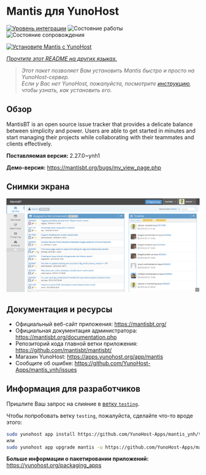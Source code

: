 <!--
Важно: этот README был автоматически сгенерирован <https://github.com/YunoHost/apps/tree/master/tools/readme_generator>
Он НЕ ДОЛЖЕН редактироваться вручную.
-->

# Mantis для YunoHost

[![Уровень интеграции](https://apps.yunohost.org/badge/integration/mantis)](https://ci-apps.yunohost.org/ci/apps/mantis/)
![Состояние работы](https://apps.yunohost.org/badge/state/mantis)
![Состояние сопровождения](https://apps.yunohost.org/badge/maintained/mantis)

[![Установите Mantis с YunoHost](https://install-app.yunohost.org/install-with-yunohost.svg)](https://install-app.yunohost.org/?app=mantis)

*[Прочтите этот README на других языках.](./ALL_README.md)*

> *Этот пакет позволяет Вам установить Mantis быстро и просто на YunoHost-сервер.*  
> *Если у Вас нет YunoHost, пожалуйста, посмотрите [инструкцию](https://yunohost.org/install), чтобы узнать, как установить его.*

## Обзор

MantisBT is an open source issue tracker that provides a delicate balance between simplicity and power. Users are able to get started in minutes and start managing their projects while collaborating with their teammates and clients effectively.


**Поставляемая версия:** 2.27.0~ynh1

**Демо-версия:** <https://mantisbt.org/bugs/my_view_page.php>

## Снимки экрана

![Снимок экрана Mantis](./doc/screenshots/screenshot.png)

## Документация и ресурсы

- Официальный веб-сайт приложения: <https://mantisbt.org/>
- Официальная документация администратора: <https://mantisbt.org/documentation.php>
- Репозиторий кода главной ветки приложения: <https://github.com/mantisbt/mantisbt/>
- Магазин YunoHost: <https://apps.yunohost.org/app/mantis>
- Сообщите об ошибке: <https://github.com/YunoHost-Apps/mantis_ynh/issues>

## Информация для разработчиков

Пришлите Ваш запрос на слияние в [ветку `testing`](https://github.com/YunoHost-Apps/mantis_ynh/tree/testing).

Чтобы попробовать ветку `testing`, пожалуйста, сделайте что-то вроде этого:

```bash
sudo yunohost app install https://github.com/YunoHost-Apps/mantis_ynh/tree/testing --debug
или
sudo yunohost app upgrade mantis -u https://github.com/YunoHost-Apps/mantis_ynh/tree/testing --debug
```

**Больше информации о пакетировании приложений:** <https://yunohost.org/packaging_apps>
